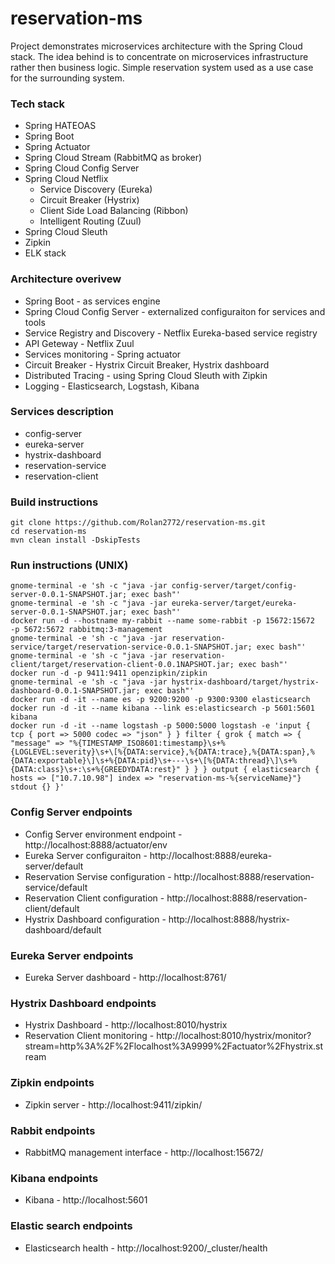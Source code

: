 # reservation-ms
Project demonstrates microservices architecture with the Spring Cloud stack. The idea behind is to concentrate on microservices infrastructure rather then business logic. Simple reservation system used as a use case for the surrounding system.

### Tech stack
- Spring HATEOAS
- Spring Boot
- Spring Actuator
- Spring Cloud Stream (RabbitMQ as broker)
- Spring Cloud Config Server
- Spring Cloud Netflix
  - Service Discovery (Eureka)
  - Circuit Breaker (Hystrix)
  - Client Side Load Balancing (Ribbon)
  - Intelligent Routing (Zuul)
- Spring Cloud Sleuth
- Zipkin 
- ELK stack

### Architecture overivew
* Spring Boot - as services engine
* Spring Cloud Config Server - externalized configuraiton for services and tools
* Service Registry and Discovery - Netflix Eureka-based service registry
* API Geteway - Netflix Zuul
* Services monitoring - Spring actuator
* Circuit Breaker - Hystrix Circuit Breaker, Hystrix dashboard
* Distributed Tracing - using Spring Cloud Sleuth with Zipkin
* Logging - Elasticsearch, Logstash, Kibana

### Services description
- config-server
- eureka-server
- hystrix-dashboard
- reservation-service
- reservation-client

### Build instructions
```
git clone https://github.com/Rolan2772/reservation-ms.git
cd reservation-ms
mvn clean install -DskipTests
```

### Run instructions (UNIX)
```
gnome-terminal -e 'sh -c "java -jar config-server/target/config-server-0.0.1-SNAPSHOT.jar; exec bash"'
gnome-terminal -e 'sh -c "java -jar eureka-server/target/eureka-server-0.0.1-SNAPSHOT.jar; exec bash"'
docker run -d --hostname my-rabbit --name some-rabbit -p 15672:15672  -p 5672:5672 rabbitmq:3-management
gnome-terminal -e 'sh -c "java -jar reservation-service/target/reservation-service-0.0.1-SNAPSHOT.jar; exec bash"'
gnome-terminal -e 'sh -c "java -jar reservation-client/target/reservation-client-0.0.1NAPSHOT.jar; exec bash"'
docker run -d -p 9411:9411 openzipkin/zipkin
gnome-terminal -e 'sh -c "java -jar hystrix-dashboard/target/hystrix-dashboard-0.0.1-SNAPSHOT.jar; exec bash"'
docker run -d -it --name es -p 9200:9200 -p 9300:9300 elasticsearch
docker run -d -it --name kibana --link es:elasticsearch -p 5601:5601 kibana
docker run -d -it --name logstash -p 5000:5000 logstash -e 'input { tcp { port => 5000 codec => "json" } } filter { grok { match => { "message" => "%{TIMESTAMP_ISO8601:timestamp}\s+%{LOGLEVEL:severity}\s+\[%{DATA:service},%{DATA:trace},%{DATA:span},%{DATA:exportable}\]\s+%{DATA:pid}\s+---\s+\[%{DATA:thread}\]\s+%{DATA:class}\s+:\s+%{GREEDYDATA:rest}" } } } output { elasticsearch { hosts => ["10.7.10.98"] index => "reservation-ms-%{serviceName}"} stdout {} }'
```
### Config Server endpoints
* Config Server environment endpoint - http://localhost:8888/actuator/env
* Eureka Server configuraiton - http://localhost:8888/eureka-server/default
* Reservation Servise configuration - http://localhost:8888/reservation-service/default
* Reservation Client configuration - http://localhost:8888/reservation-client/default
* Hystrix Dashboard configuration - http://localhost:8888/hystrix-dashboard/default

### Eureka Server endpoints
* Eureka Server dashboard - http://localhost:8761/

### Hystrix Dashboard endpoints
* Hystrix Dashboard - http://localhost:8010/hystrix
* Reservation Client monitoring - http://localhost:8010/hystrix/monitor?stream=http%3A%2F%2Flocalhost%3A9999%2Factuator%2Fhystrix.stream

### Zipkin endpoints
* Zipkin server - http://localhost:9411/zipkin/

### Rabbit endpoints
* RabbitMQ management interface - http://localhost:15672/

### Kibana endpoints
* Kibana - http://localhost:5601

### Elastic search endpoints
* Elasticsearch health - http://localhost:9200/_cluster/health

